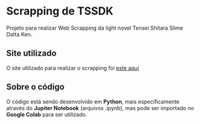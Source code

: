 # Scrapping de TSSDK

Projeto para realizar Web Scrapping da light novel Tensei Shitara Slime Datta Ken.

## Site utilizado

O site utilizado para realizar o scrapping foi [este aqui](https://sites.google.com/view/tssdklscanptbr/p%C3%A1gina-inicial)

## Sobre o código

O código está sendo desenvolvido em __Python__, mais específicamente através do __Jupiter Notebook__ (arquivos .ipynb), mas pode ser importado no __Google Colab__ para ser utilizado.
